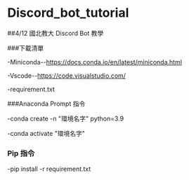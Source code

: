# Discord_bot_tutorial
##4/12 國北教大 Discord Bot 教學

###下載清單 

-Miniconda--https://docs.conda.io/en/latest/miniconda.html

-Vscode--https://code.visualstudio.com/

-requirement.txt

###Anaconda Prompt 指令

-conda create -n "環境名字" python=3.9  

-conda activate "環境名字"

### Pip 指令

-pip install -r requirement.txt


